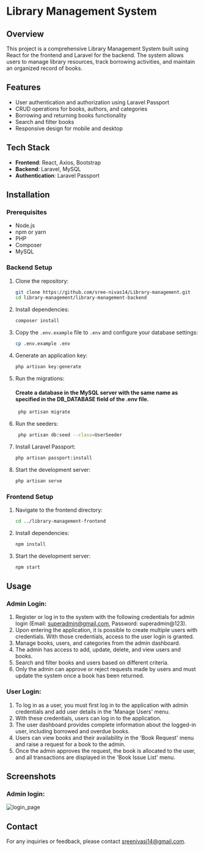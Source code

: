 # Library Management System

## Overview

This project is a comprehensive Library Management System built using React for the frontend and Laravel for the backend. The system allows users to manage library resources, track borrowing activities, and maintain an organized record of books.

## Features

- User authentication and authorization using Laravel Passport
- CRUD operations for books, authors, and categories
- Borrowing and returning books functionality
- Search and filter books
- Responsive design for mobile and desktop

## Tech Stack

- **Frontend**: React, Axios, Bootstrap
- **Backend**: Laravel, MySQL
- **Authentication**: Laravel Passport

## Installation

### Prerequisites

- Node.js
- npm or yarn
- PHP
- Composer
- MySQL

### Backend Setup

1. Clone the repository:
    ```sh
    git clone https://github.com/sree-nivas14/Library-management.git
    cd library-management/library-management-backend
    ```

2. Install dependencies:
    ```sh
    composer install
    ```

3. Copy the `.env.example` file to `.env` and configure your database settings:
    ```sh
    cp .env.example .env
    ```

4. Generate an application key:
    ```sh
    php artisan key:generate
    ```

5. Run the migrations:
   #### Create a database in the MySQL server with the same name as specified in the DB_DATABASE field of the .env file.
   ```sh
    php artisan migrate
    ```
   
6. Run the seeders:
   ```sh
    php artisan db:seed --class=UserSeeder
    ```
   
7. Install Laravel Passport:
    ```sh
    php artisan passport:install
    ```

8. Start the development server:
    ```sh
    php artisan serve
    ```

### Frontend Setup

1. Navigate to the frontend directory:
    ```sh
    cd ../library-management-frontend
    ```

2. Install dependencies:
    ```sh
    npm install
    ```

3. Start the development server:
    ```sh
    npm start
    ```

## Usage
### Admin Login:
1. Register or log in to the system with the following credentials for admin login (Email: superadmin@gmail.com, Password: superadmin@123).
2. Upon entering the application, it is possible to create multiple users with credentials. With those credentials, access to the user login is granted.
3. Manage books, users, and categories from the admin dashboard.
4. The admin has access to add, update, delete, and view users and books.
5. Search and filter books and users based on different criteria.
6. Only the admin can approve or reject requests made by users and must update the system once a book has been returned.

### User Login:
1. To log in as a user, you must first log in to the application with admin credentials and add user details in the 'Manage Users' menu.
2. With these credentials, users can log in to the application.
3. The user dashboard provides complete information about the logged-in user, including borrowed and overdue books.
4. Users can view books and their availability in the 'Book Request' menu and raise a request for a book to the admin.
5. Once the admin approves the request, the book is allocated to the user, and all transactions are displayed in the 'Book Issue List' menu.

## Screenshots
### Admin login:
![login_page](https://github.com/user-attachments/assets/ba4e9f19-ecf3-4eeb-8d59-c5017ff9dc2b)



## Contact

For any inquiries or feedback, please contact [sreenivasj14@gmail.com](mailto:your-email@example.com).

